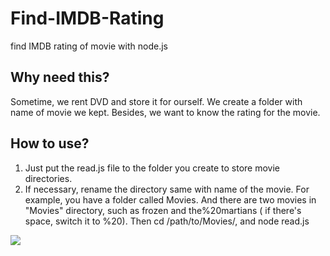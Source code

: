 # Find-IMDB-Rating
find IMDB rating of movie with node.js

## Why need this?
Sometime, we rent DVD and store it for ourself.
We create a folder with name of movie we kept.
Besides, we want to know the rating for the movie.

## How to use?
1. Just put the read.js file to the folder you create to store movie directories.
1. If necessary, rename the directory same with name of the movie.
For example, you have a folder called Movies. And there are two movies in "Movies" directory, such as frozen and the%20martians ( if there's space, switch it to %20).
Then cd /path/to/Movies/, and node read.js

![](https://goo.gl/photos/ipM6vkXv3sr9Y3bL7)
